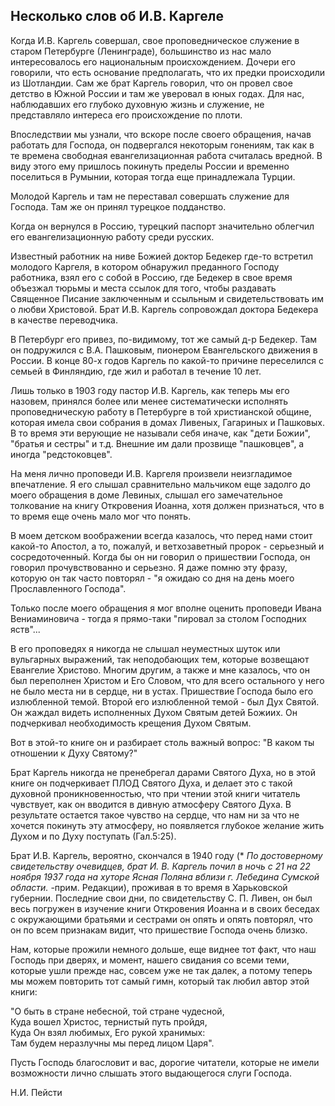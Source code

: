 ## Несколько слов об И.В. Каргеле

Когда И.В. Каргель совершал, свое проповедническое служение в старом Петербурге (Ленинграде), большинство из нас мало интересовалось его национальным происхождением. Дочери его говорили, что есть основание предполагать, что их предки происходили из Шотландии. Сам же брат Каргель говорил, что он провел свое детство в Южной России и там же уверовал в юных годах. Для нас, наблюдавших его глубоко духовную жизнь и служение, не представляло интереса его происхождение по плоти.

Впоследствии мы узнали, что вскоре после своего обращения, начав работать для Господа, он подвергался некоторым гонениям, так как в те времена свободная евангелизационная работа считалась вредной. В виду этого ему пришлось покинуть пределы России и временно поселиться в Румынии, которая тогда еще принадлежала Турции.

Молодой Каргель и там не переставал совершать служение для Господа. Там же он принял турецкое подданство.

Когда он вернулся в Россию, турецкий паспорт значительно облегчил его евангелизационную работу среди русских.

Известный работник на ниве Божией доктор Бедекер где-то встретил молодого Каргеля, в котором обнаружил преданного Господу работника, взял его с собой в Россию, где Бедекер в свое время объезжал тюрьмы и места ссылок для того, чтобы раздавать Священное Писание заключенным и ссыльным и свидетельствовать им о любви Христовой. Брат И.В. Каргель сопровождал доктора Бедекера в качестве переводчика.

В Петербург его привез, по-видимому, тот же самый д-р Бедекер. Там он подружился с В.А. Пашковым, пионером Евангельского движения в России. В конце 80-х годов Каргель по какой-то причине переселился с семьей в Финляндию, где жил и работал в течение 10 лет.

Лишь только в 1903 году пастор И.В. Каргель, как теперь мы его назовем, принялся более или менее систематически исполнять проповедническую работу в Петербурге в той христианской общине, которая имела свои собрания в домах Ливеных, Гагариных и Пашковых. В то время эти верующие не называли себя иначе, как "дети Божии", "братья и сестры" и т.д. Внешние им дали прозвище "пашковцев", а иногда "редстоковцев".

На меня лично проповеди И.В. Каргеля произвели неизгладимое впечатление. Я его слышал сравнительно мальчиком еще задолго до моего обращения в доме Левиных, слышал его замечательное толкование на книгу Откровения Иоанна, хотя должен признаться, что в то время еще очень мало мог что понять.

В моем детском воображении всегда казалось, что перед нами стоит какой-то Апостол, а то, пожалуй, и ветхозаветный пророк - серьезный и сосредоточенный. Когда бы он ни говорил о пришествии Господа, он говорил прочувствованно и серьезно. Я даже помню эту фразу, которую он так часто повторял - "я ожидаю со дня на день моего Прославленного Господа".

Только после моего обращения я мог вполне оценить проповеди Ивана Вениаминовича - тогда я прямо-таки "пировал за столом Господних яств"...

В его проповедях я никогда не слышал неуместных шуток или вульгарных выражений, так неподобающих тем, которые возвещают Евангелие Христово. Многим другим, а также и мне казалось, что он был переполнен Христом и Его Словом, что для всего остального у него не было места ни в сердце, ни в устах. Пришествие Господа было его излюбленной темой. Второй его излюбленной темой - был Дух Святой. Он жаждал видеть исполненных Духом Святым детей Божиих. Он подчеркивал необходимость крещения Духом Святым.

Вот в этой-то книге он и разбирает столь важный вопрос: "В каком ты отношении к Духу Святому?"

Брат Каргель никогда не пренебрегал дарами Святого Духа, но в этой книге он подчеркивает ПЛОД Святого Духа, и делает это с такой духовной проникновенностью, что при чтении этой книги читатель чувствует, как он вводится в дивную атмосферу Святого Духа. В результате остается такое чувство на сердце, что нам ни за что не хочется покинуть эту атмосферу, но появляется глубокое желание жить Духом и по Духу поступать (Гал.5:25).

Брат И.В. Каргель, вероятно, скончался в 1940 году (* _По достоверному свидетельству очевидцев, брат И. В. Каргель почил в ночь с 21 на 22 ноября 1937 года на хуторе Ясная Поляна вблизи г. Лебедина Сумской области._ -прим. Редакции), проживая в то время в Харьковской губернии. Последние свои дни, по свидетельству С. П. Ливен, он был весь погружен в изучение книги Откровения Иоанна и в своих беседах с окружающими братьями и сестрами он опять и опять повторял, что он по всем признакам видит, что пришествие Господа очень близко.

Нам, которые прожили немного дольше, еще виднее тот факт, что наш Господь при дверях, и момент, нашего свидания со всеми теми, которые ушли прежде нас, совсем уже не так далек, а потому теперь мы можем повторить тот самый гимн, который так любил автор этой книги:

"О быть в стране небесной, той стране чудесной,  
 Куда вошел Христос, тернистый путь пройдя,  
 Куда Он взял любимых, Его рукой хранимых:  
 Там будем неразлучны мы перед лицом Царя".

Пусть Господь благословит и вас, дорогие читатели, которые не имели возможности лично слышать этого выдающегося слуги Господа.

Н.И. Пейсти

